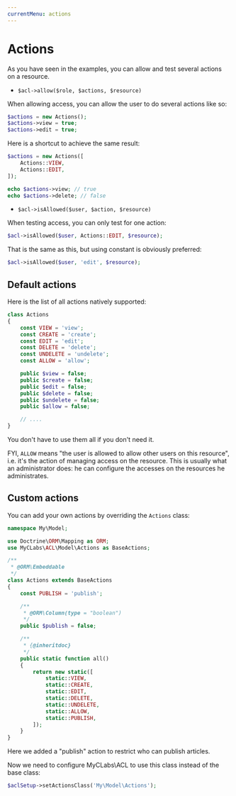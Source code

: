 ```yaml
---
currentMenu: actions
---
```


# Actions

As you have seen in the examples, you can allow and test several actions on a resource.

- `$acl->allow($role, $actions, $resource)`

When allowing access, you can allow the user to do several actions like so:

```php
$actions = new Actions();
$actions->view = true;
$actions->edit = true;
```

Here is a shortcut to achieve the same result:

```php
$actions = new Actions([
    Actions::VIEW,
    Actions::EDIT,
]);

echo $actions->view; // true
echo $actions->delete; // false
```

- `$acl->isAllowed($user, $action, $resource)`

When testing access, you can only test for one action:

```php
$acl->isAllowed($user, Actions::EDIT, $resource);
```

That is the same as this, but using constant is obviously preferred:

```php
$acl->isAllowed($user, 'edit', $resource);
```


## Default actions

Here is the list of all actions natively supported:

```php
class Actions
{
    const VIEW = 'view';
    const CREATE = 'create';
    const EDIT = 'edit';
    const DELETE = 'delete';
    const UNDELETE = 'undelete';
    const ALLOW = 'allow';

    public $view = false;
    public $create = false;
    public $edit = false;
    public $delete = false;
    public $undelete = false;
    public $allow = false;

    // ....
}
```

You don't have to use them all if you don't need it.

FYI, `ALLOW` means "the user is allowed to allow other users on this resource", i.e. it's the action
of managing access on the resource. This is usually what an administrator does: he can configure the
accesses on the resources he administrates.


## Custom actions

You can add your own actions by overriding the `Actions` class:

```php
namespace My\Model;

use Doctrine\ORM\Mapping as ORM;
use MyCLabs\ACL\Model\Actions as BaseActions;

/**
 * @ORM\Embeddable
 */
class Actions extends BaseActions
{
    const PUBLISH = 'publish';

    /**
     * @ORM\Column(type = "boolean")
     */
    public $publish = false;

    /**
     * {@inheritdoc}
     */
    public static function all()
    {
        return new static([
            static::VIEW,
            static::CREATE,
            static::EDIT,
            static::DELETE,
            static::UNDELETE,
            static::ALLOW,
            static::PUBLISH,
        ]);
    }
}
```

Here we added a "publish" action to restrict who can publish articles.

Now we need to configure MyCLabs\ACL to use this class instead of the base class:

```php
$aclSetup->setActionsClass('My\Model\Actions');
```
